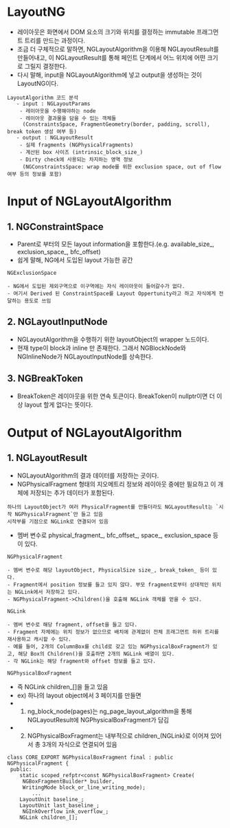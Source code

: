 # LayoutNG

- 레이아웃은 화면에서 DOM 요소의 크기와 위치를 결정하는 immutable 프래그먼트 트리를 만드는 과정이다.
- 조금 더 구체적으로 말하면, NGLayoutAlgorithm을 이용해 NGLayoutResult를 만들어내고, 이 NGLayoutResult를 통해 페인트 단계에서 어느 위치에 어떤 크기로 그릴지 결정한다. 
- 다시 말해, input을 NGLayoutAlgorithm에 넣고 output을 생성하는 것이 LayoutNG이다. 

```
LayoutAlgorithm 코드 분석
   - input : NGLayoutParams
    - 레이아웃을 수행해야하는 node
    - 레이아웃 결과물을 담을 수 있는 객체들
     (ConstraintsSpace, FragmentGeometry(border, padding, scroll), break token 생성 여부 등)
   - output : NGLayoutResult
    - 실제 fragments (NGPhysicalFragments)
    - 계산된 box 사이즈 (intrinsic_block_size_)
    - Dirty check에 사용되는 차지하는 영역 정보 
     (NGConstraintsSpace: wrap mode를 위한 exclusion space, out of flow 여부 등의 정보를 포함)
```

# Input of NGLayoutAlgorithm

## 1. NGConstraintSpace

- Parent로 부터의 모든 layout information을 포함한다.(e.g. available_size_, exclusion_space_, bfc_offset)
- 쉽게 말해, NG에서 도입된 layout 가능한 공간

```
NGExclusionSpace

- NG에서 도입된 제외구역으로 이구역에는 자식 레이아웃이 들어갈수가 없다.
- 여기서 Derived 된 ConstraintSpace를 Layout Oppertunity라고 하고 자식에게 전달하는 용도로 쓰임
```
## 2. NGLayoutInputNode

- NGLayoutAlgorithm을 수행하기 위한 layoutObject의 wrapper 노드이다. 
- 현재 type이 block과 inline 만 존재한다. 그래서 NGBlockNode와 NGInlineNode가 NGLayoutInputNode를 상속한다.

## 3. NGBreakToken

- BreakToken은 레이아웃을 위한 연속 토큰이다. BreakToken이 nullptr이면 더 이상 layout 할게 없다는 뜻이다.

# Output of NGLayoutAlgorithm

## 1. NGLayoutResult

- NGLayoutAlgorithm의 결과 데이터를 저장하는 곳이다. 
- NGPhysicalFragment 형태의 지오메트리 정보와 레이아웃 중에만 필요하고 이 개체에 저장되는 추가 데이터가 포함된다. 
 ```
하나의 LayoutObject가 여러 PhysicalFragment를 만들더라도 NGLayoutResult는 `시작 NGPhysicalFragment`만 들고 있음
시작부를 기점으로 NGLink로 연결되어 있음
```
- 멤버 변수로 physical_fragment_, bfc_offset_, space_, exclusion_space 등이 있다.


`NGPhysicalFragment`

```
- 멤버 변수로 해당 layoutObject, PhysicalSize size_, break_token_ 등이 있다.
- Fragment에서 position 정보를 들고 있지 않다. 부모 fragment로부터 상대적인 위치는 NGLink에서 저장하고 있다.
- NGPhysicalFragment->Children()을 호출해 NGLink 객체를 얻을 수 있다.
```

`NGLink`
```
- 멤버 변수로 해당 fragment, offset을 들고 있다. 
- Fragment 자체에는 위치 정보가 없으므로 배치에 관계없이 전체 프래그먼트 하위 트리를 재사용하고 캐시할 수 있다.
- 예를 들어, 2개의 ColumnBox를 child로 갖고 있는 NGPhysicalBoxFragment가 있고, 해당 Box의 Children()을 호출하면 2개의 NGLink 배열이 있다.
- 각 NGLink는 해당 fragment와 offset 정보를 들고 있다. 
```

`NGPhysicalBoxFragment`
- 즉 NGLink children_[]을 들고 있음
- ex) 하나의 layout object에서 3 페이지를 만들면 
- 1. ng_block_node(pages)는 ng_page_layout_algorithm을 통해 NGLayoutResult에 NGPhysicalBoxFragment가 담김
- 2. NGPhysicalBoxFragment는 내부적으로 children_(NGLink)로 이어져 있어서 총 3개의 자식으로 연결되어 있음

```
class CORE_EXPORT NGPhysicalBoxFragment final : public NGPhysicalFragment {
 public:
  	static scoped_refptr<const NGPhysicalBoxFragment> Create(
 	 NGBoxFragmentBuilder* builder,
 	 WritingMode block_or_line_writing_mode);
		... 	
  	LayoutUnit baseline_;
  	LayoutUnit last_baseline_;
 	 NGInkOverflow ink_overflow_;
  	NGLink children_[];
```